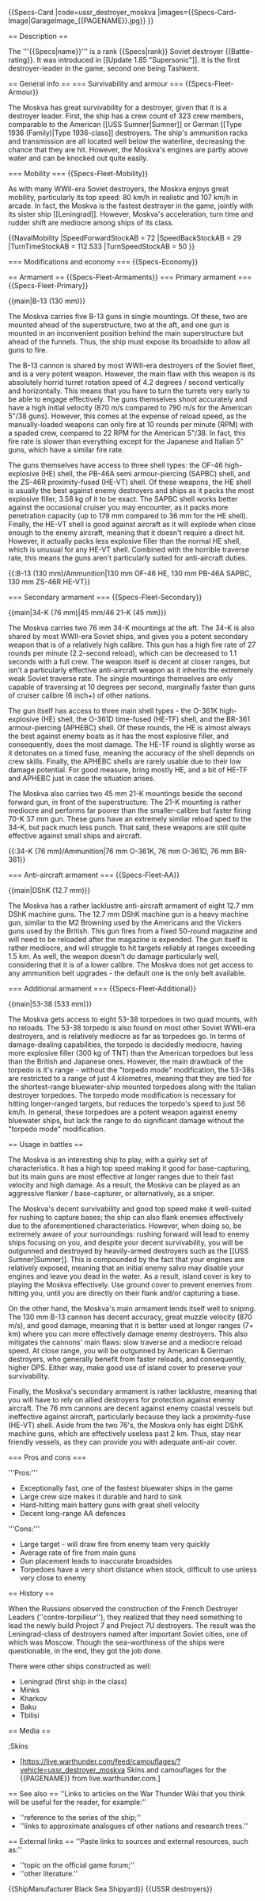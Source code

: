 {{Specs-Card
|code=ussr_destroyer_moskva
|images={{Specs-Card-Image|GarageImage_{{PAGENAME}}.jpg}}
}}

== Description ==
<!-- ''In the first part of the description, cover the history of the ship's creation and military application. In the second part, tell the reader about using this ship in the game. Add a screenshot: if a beginner player has a hard time remembering vehicles by name, a picture will help them identify the ship in question.'' -->
The '''{{Specs|name}}''' is a rank {{Specs|rank}} Soviet destroyer {{Battle-rating}}. It was introduced in [[Update 1.85 "Supersonic"]]. It is the first destroyer-leader in the game, second one being Tashkent.

== General info ==
=== Survivability and armour ===
{{Specs-Fleet-Armour}}
<!-- Talk about the vehicle's armour. Note the most well-defended and most vulnerable zones, e.g. the ammo magazine. Evaluate the composition of components and assemblies responsible for movement and manoeuvrability. Evaluate the survivability of the primary and secondary armaments separately. Don't forget to mention the size of the crew, which plays an important role in fleet mechanics. Save tips on preserving survivability for the "Usage in battles" section. If necessary, use a graphical template to show the most well-protected or most vulnerable points in the armour. -->
The Moskva has great survivability for a destroyer, given that it is a destroyer leader. First, the ship has a crew count of 323 crew members, comparable to the American [[USS Sumner|Sumner]] or German [[Type 1936 (Family)|Type 1936-class]] destroyers. The ship's ammunition racks and transmission are all located well below the waterline, decreasing the chance that they are hit. However, the Moskva's engines are partly above water and can be knocked out quite easily.

=== Mobility ===
{{Specs-Fleet-Mobility}}
<!-- Write about the ship's mobility. Evaluate its power and manoeuvrability, rudder rerouting speed, stopping speed at full tilt, with its maximum forward and reverse speed. -->
As with many WWII-era Soviet destroyers, the Moskva enjoys great mobility, particularly its top speed: 80 km/h in realistic and 107 km/h in arcade. In fact, the Moskva is the fastest destroyer in the game, jointly with its sister ship [[Leningrad]]. However, Moskva's acceleration, turn time and rudder shift are mediocre among ships of its class.

{{NavalMobility
|SpeedForwardStockAB = 72
|SpeedBackStockAB = 29
|TurnTimeStockAB = 112.533
|TurnSpeedStockAB = 50
}}

=== Modifications and economy ===
{{Specs-Economy}}

== Armament ==
{{Specs-Fleet-Armaments}}
=== Primary armament ===
{{Specs-Fleet-Primary}}
<!-- ''Provide information about the characteristics of the primary armament. Evaluate their efficacy in battle based on their reload speed, ballistics and the capacity of their shells. Add a link to the main article about the weapon: <code><nowiki>{{main|Weapon name (calibre)}}</nowiki></code>. Broadly describe the ammunition available for the primary armament, and provide recommendations on how to use it and which ammunition to choose.'' -->
{{main|B-13 (130 mm)}}

The Moskva carries five B-13 guns in single mountings. Of these, two are mounted ahead of the superstructure, two at the aft, and one gun is mounted in an inconvenient position behind the main superstructure but ahead of the funnels. Thus, the ship must expose its broadside to allow all guns to fire.

The B-13 cannon is shared by most WWII-era destroyers of the Soviet fleet, and is a very potent weapon. However, the main flaw with this weapon is its absolutely horrid turret rotation speed of 4.2 degrees / second vertically and horizontally. This means that you have to turn the turrets very early to be able to engage effectively. The guns themselves shoot accurately and have a high initial velocity (870 m/s compared to 790 m/s for the American 5"/38 guns). However, this comes at the expense of reload speed, as the manually-loaded weapons can only fire at 10 rounds per minute (RPM) with a spaded crew, compared to 22 RPM for the American 5"/38. In fact, this fire rate is slower than everything except for the Japanese and Italian 5" guns, which have a similar fire rate.

The guns themselves have access to three shell types: the OF-46 high-explosive (HE) shell, the PB-46A semi armour-piercing (SAPBC) shell, and the ZS-46R proximity-fused (HE-VT) shell. Of these weapons, the HE shell is usually the best against enemy destroyers and ships as it packs the most explosive filler, 3.58 kg of it to be exact. The SAPBC shell works better against the occasional cruiser you may encounter, as it packs more penetration capacity (up to 179 mm compared to 36 mm for the HE shell). Finally, the HE-VT shell is good against aircraft as it will explode when close enough to the enemy aircraft, meaning that it doesn't require a direct hit. However, it actually packs less explosive filler than the normal HE shell, which is unusual for any HE-VT shell. Combined with the horrible traverse rate, this means the guns aren't particularly suited for anti-aircraft duties.

{{:B-13 (130 mm)/Ammunition|130 mm OF-46 HE, 130 mm PB-46A SAPBC, 130 mm ZS-46R HE-VT}}

=== Secondary armament ===
{{Specs-Fleet-Secondary}}
<!-- ''Some ships are fitted with weapons of various calibres. Secondary armaments are defined as weapons chosen with the control <code>Select secondary weapon</code>. Evaluate the secondary armaments and give advice on how to use them. Describe the ammunition available for the secondary armament. Provide recommendations on how to use them and which ammunition to choose. Remember that any anti-air armament, even heavy calibre weapons, belong in the next section. If there is no secondary armament, remove this section.'' -->
{{main|34-K (76 mm)|45 mm/46 21-K (45 mm)}}

The Moskva carries two 76 mm 34-K mountings at the aft. The 34-K is also shared by most WWII-era Soviet ships, and gives you a potent secondary weapon that is of a relatively high calibre. This gun has a high fire rate of 27 rounds per minute (2.2-second reload), which can be decreased to 1.1 seconds with a full crew. The weapon itself is decent at closer ranges, but isn't a particularly effective anti-aircraft weapon as it inherits the extremely weak Soviet traverse rate. The single mountings themselves are only capable of traversing at 10 degrees per second, marginally faster than guns of cruiser calibre (6 inch+) of other nations.

The gun itself has access to three main shell types - the O-361K high-explosive (HE) shell, the O-361D time-fused (HE-TF) shell, and the BR-361 armour-piercing (APHEBC) shell. Of these rounds, the HE is almost always the best against enemy boats as it has the most explosive filler, and consequently, does the most damage. The HE-TF round is slightly worse as it detonates on a timed fuse, meaning the accuracy of the shell depends on crew skills. Finally, the APHEBC shells are rarely usable due to their low damage potential. For good measure, bring mostly HE, and a bit of HE-TF and APHEBC just in case the situation arises.

The Moskva also carries two 45 mm 21-K mountings beside the second forward gun, in front of the superstructure. The 21-K mounting is rather mediocre and performs far poorer than the smaller-calibre but faster firing 70-K 37 mm gun. These guns have an extremely similar reload sped to the 34-K, but pack much less punch. That said, these weapons are still quite effective against small ships and aircraft.

{{:34-K (76 mm)/Ammunition|76 mm O-361K, 76 mm O-361D, 76 mm BR-361}}

=== Anti-aircraft armament ===
{{Specs-Fleet-AA}}
<!-- ''An important part of the ship's armament responsible for air defence. Anti-aircraft armament is defined by the weapon chosen with the control <code>Select anti-aircraft weapons</code>. Talk about the ship's anti-air cannons and machine guns, the number of guns and their positions, their effective range, and about their overall effectiveness – including against surface targets. If there are no anti-aircraft armaments, remove this section.'' -->
{{main|DShK (12.7 mm)}}

The Moskva has a rather lacklustre anti-aircraft armament of eight 12.7 mm DShK machine guns. The 12.7 mm DShK machine gun is a heavy machine gun, similar to the M2 Browning used by the Americans and the Vickers guns used by the British. This gun fires from a fixed 50-round magazine and will need to be reloaded after the magazine is expended. The gun itself is rather mediocre, and will struggle to hit targets reliably at ranges exceeding 1.5 km. As well, the weapon doesn't do damage particularly well, considering that it is of a lower calibre. The Moskva does not get access to any ammunition belt upgrades - the default one is the only belt available.

=== Additional armament ===
{{Specs-Fleet-Additional}}
<!-- ''Describe the available additional armaments of the ship: depth charges, mines, torpedoes. Talk about their positions, available ammunition and launch features such as dead zones of torpedoes. If there is no additional armament, remove this section.'' -->
{{main|53-38 (533 mm)}}

The Moskva gets access to eight 53-38 torpedoes in two quad mounts, with no reloads. The 53-38 torpedo is also found on most other Soviet WWII-era destroyers, and is relatively mediocre as far as torpedoes go. In terms of damage-dealing capabilities, the torpedo is decidedly mediocre, having more explosive filler (300 kg of TNT) than the American torpedoes but less than the British and Japanese ones. However, the main drawback of the torpedo is it's range - without the "torpedo mode" modification, the 53-38s are restricted to a range of just 4 kilometres, meaning that they are tied for the shortest-range bluewater-ship mounted torpedoes along with the Italian destroyer torpedoes. The torpedo mode modification is necessary for hitting longer-ranged targets, but reduces the torpedo's speed to just 56 km/h. In general, these torpedoes are a potent weapon against enemy bluewater ships, but lack the range to do significant damage without the "torpedo mode" modification.

== Usage in battles ==
<!-- ''Describe the technique of using this ship, the characteristics of her use in a team and tips on strategy. Abstain from writing an entire guide – don't try to provide a single point of view, but give the reader food for thought. Talk about the most dangerous opponents for this vehicle and provide recommendations on fighting them. If necessary, note the specifics of playing with this vehicle in various modes (AB, RB, SB).'' -->

The Moskva is an interesting ship to play, with a quirky set of characteristics. It has a high top speed making it good for base-capturing, but its main guns are most effective at longer ranges due to their fast velocity and high damage. As a result, the Moskva can be played as an aggressive flanker / base-capturer, or alternatively, as a sniper.

The Moskva's decent survivability and good top speed make it well-suited for rushing to capture bases; the ship can also flank enemies effectively due to the aforementioned characteristics. However, when doing so, be extremely aware of your surroundings: rushing forward will lead to enemy ships focusing on you, and despite your decent survivability, you will be outgunned and destroyed by heavily-armed destroyers such as the [[USS Sumner|Sumner]]. This is compounded by the fact that your engines are relatively exposed, meaning that an initial enemy salvo may disable your engines and leave you dead in the water. As a result, island cover is key to playing the Moskva effectively. Use ground cover to prevent enemies from hitting you, until you are directly on their flank and/or capturing a base.

On the other hand, the Moskva's main armament lends itself well to sniping. The 130 mm B-13 cannon has decent accuracy, great muzzle velocity (870 m/s), and good damage, meaning that it is better used at longer ranges (7+ km) where you can more effectively damage enemy destroyers. This also mitigates the cannons' main flaws: slow traverse and a mediocre reload speed. At close range, you will be outgunned by American & German destroyers, who generally benefit from faster reloads, and consequently, higher DPS. Either way, make good use of island cover to preserve your survivability.

Finally, the Moskva's secondary armament is rather lacklustre, meaning that you will have to rely on allied destroyers for protection against enemy aircraft. The 76 mm cannons are decent against enemy coastal vessels but ineffective against aircraft, particularly because they lack a proximity-fuse (HE-VT) shell. Aside from the two 76's, the Moskva only has eight DShK machine guns, which are effectively useless past 2 km. Thus, stay near friendly vessels, as they can provide you with adequate anti-air cover.

=== Pros and cons ===
<!-- ''Summarise and briefly evaluate the vehicle in terms of its characteristics and combat effectiveness. Mark its pros and cons in the bulleted list. Try not to use more than 6 points for each of the characteristics. Avoid using categorical definitions such as "bad", "good" and the like - use substitutions with softer forms such as "inadequate" and "effective".'' -->
'''Pros:'''

* Exceptionally fast, one of the fastest bluewater ships in the game
* Large crew size makes it durable and hard to sink
* Hard-hitting main battery guns with great shell velocity
* Decent long-range AA defences

'''Cons:'''

* Large target - will draw fire from enemy team very quickly
* Average rate of fire from main guns
* Gun placement leads to inaccurate broadsides
* Torpedoes have a very short distance when stock, difficult to use unless very close to enemy

== History ==
<!-- ''Describe the history of the creation and combat usage of the ship in more detail than in the introduction. If the historical reference turns out to be too long, take it to a separate article, taking a link to the article about the ship and adding a block "/History" (example: <nowiki>https://wiki.warthunder.com/(Ship-name)/History</nowiki>) and add a link to it here using the <code>main</code> template. Be sure to reference text and sources by using <code><nowiki><ref></ref></nowiki></code>, as well as adding them at the end of the article with <code><nowiki><references /></nowiki></code>. This section may also include the ship's dev blog entry (if applicable) and the in-game encyclopedia description (under <code><nowiki>=== In-game description ===</nowiki></code>, also if applicable).'' -->

When the Russians observed the construction of the French Destroyer Leaders (''contre-torpilleur''), they realized that they need something to lead the newly build Project 7 and Project 7U destroyers. The result was the Leningrad-class of destroyers named after important Soviet cities, one of which was Moscow. Though the sea-worthiness of the ships were questionable, in the end, they got the job done.

There were other ships constructed as well:

* Leningrad (first ship in the class)
* Minks
* Kharkov
* Baku
* Tbilisi

== Media ==
<!-- ''Excellent additions to the article would be video guides, screenshots from the game, and photos.'' -->

;Skins
* [https://live.warthunder.com/feed/camouflages/?vehicle=ussr_destroyer_moskva Skins and camouflages for the {{PAGENAME}} from live.warthunder.com.]

== See also ==
''Links to articles on the War Thunder Wiki that you think will be useful for the reader, for example:''

* ''reference to the series of the ship;''
* ''links to approximate analogues of other nations and research trees.''

== External links ==
''Paste links to sources and external resources, such as:''

* ''topic on the official game forum;''
* ''other literature.''

{{ShipManufacturer Black Sea Shipyard}}
{{USSR destroyers}}